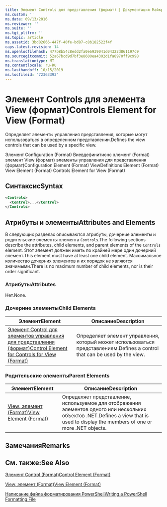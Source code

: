 ```yaml
---
title: Элемент Controls для представления (формат) | Документация Майкрософт
ms.custom: ''
ms.date: 09/13/2016
ms.reviewer: ''
ms.suite: ''
ms.tgt_pltfrm: ''
ms.topic: article
ms.assetid: 3bd82666-447f-40fe-bd87-c8b182522f4f
caps.latest.revision: 14
ms.openlocfilehash: 477b8b54c8edd2fa0e6939041d04322d861197c9
ms.sourcegitcommit: 52a67bcd9d7bf3e8600ea4302d1fa8970ff9c998
ms.translationtype: MT
ms.contentlocale: ru-RU
ms.lasthandoff: 10/15/2019
ms.locfileid: "72363393"
---
```

# <a name="controls-element-for-view-format"></a><span data-ttu-id="74e85-102">Элемент Controls для элемента View (формат)</span><span class="sxs-lookup"><span data-stu-id="74e85-102">Controls Element for View (Format)</span></span>

<span data-ttu-id="74e85-103">Определяет элементы управления представления, которые могут использоваться в определенном представлении.</span><span class="sxs-lookup"><span data-stu-id="74e85-103">Defines the view controls that can be used by a specific view.</span></span>

<span data-ttu-id="74e85-104">Элемент Configuration (Format) Виевдефинитионс элемент (Format) элемент View (формат) элементы управления для представления (формат)</span><span class="sxs-lookup"><span data-stu-id="74e85-104">Configuration Element (Format) ViewDefinitions Element (Format) View Element (Format) Controls Element for View (Format)</span></span>

## <a name="syntax"></a><span data-ttu-id="74e85-105">Синтаксис</span><span class="sxs-lookup"><span data-stu-id="74e85-105">Syntax</span></span>

```xml
<Controls>
  <Control>...</Control>
</Controls>
```

## <a name="attributes-and-elements"></a><span data-ttu-id="74e85-106">Атрибуты и элементы</span><span class="sxs-lookup"><span data-stu-id="74e85-106">Attributes and Elements</span></span>

<span data-ttu-id="74e85-107">В следующих разделах описываются атрибуты, дочерние элементы и родительские элементы элемента `Controls`.</span><span class="sxs-lookup"><span data-stu-id="74e85-107">The following sections describe the attributes, child elements, and parent elements of the `Controls` element.</span></span> <span data-ttu-id="74e85-108">Этот элемент должен иметь по крайней мере один дочерний элемент.</span><span class="sxs-lookup"><span data-stu-id="74e85-108">This element must have at least one child element.</span></span> <span data-ttu-id="74e85-109">Максимальное количество дочерних элементов и их порядок не являются значимыми.</span><span class="sxs-lookup"><span data-stu-id="74e85-109">There is no maximum number of child elements, nor is their order significant.</span></span>

### <a name="attributes"></a><span data-ttu-id="74e85-110">Атрибуты</span><span class="sxs-lookup"><span data-stu-id="74e85-110">Attributes</span></span>

<span data-ttu-id="74e85-111">Нет.</span><span class="sxs-lookup"><span data-stu-id="74e85-111">None.</span></span>

### <a name="child-elements"></a><span data-ttu-id="74e85-112">Дочерние элементы</span><span class="sxs-lookup"><span data-stu-id="74e85-112">Child Elements</span></span>

|<span data-ttu-id="74e85-113">Элемент</span><span class="sxs-lookup"><span data-stu-id="74e85-113">Element</span></span>|<span data-ttu-id="74e85-114">Описание</span><span class="sxs-lookup"><span data-stu-id="74e85-114">Description</span></span>|
|-------------|-----------------|
|[<span data-ttu-id="74e85-115">Элемент Control для элементов управления для представления (формат)</span><span class="sxs-lookup"><span data-stu-id="74e85-115">Control Element for Controls for View (Format)</span></span>](./control-element-for-controls-for-view-format.md)|<span data-ttu-id="74e85-116">Определяет элемент управления, который может использоваться представлением.</span><span class="sxs-lookup"><span data-stu-id="74e85-116">Defines a control that can be used by the view.</span></span>|

### <a name="parent-elements"></a><span data-ttu-id="74e85-117">Родительские элементы</span><span class="sxs-lookup"><span data-stu-id="74e85-117">Parent Elements</span></span>

|<span data-ttu-id="74e85-118">Элемент</span><span class="sxs-lookup"><span data-stu-id="74e85-118">Element</span></span>|<span data-ttu-id="74e85-119">Описание</span><span class="sxs-lookup"><span data-stu-id="74e85-119">Description</span></span>|
|-------------|-----------------|
|[<span data-ttu-id="74e85-120">View, элемент (Format)</span><span class="sxs-lookup"><span data-stu-id="74e85-120">View Element (Format)</span></span>](./view-element-format.md)|<span data-ttu-id="74e85-121">Определяет представление, используемое для отображения элементов одного или нескольких объектов .NET.</span><span class="sxs-lookup"><span data-stu-id="74e85-121">Defines a view that is used to display the members of one or more .NET objects.</span></span>|

## <a name="remarks"></a><span data-ttu-id="74e85-122">Замечания</span><span class="sxs-lookup"><span data-stu-id="74e85-122">Remarks</span></span>

## <a name="see-also"></a><span data-ttu-id="74e85-123">См. также:</span><span class="sxs-lookup"><span data-stu-id="74e85-123">See Also</span></span>

[<span data-ttu-id="74e85-124">Элемент Control (Format)</span><span class="sxs-lookup"><span data-stu-id="74e85-124">Control Element (Format)</span></span>](./control-element-for-controls-for-view-format.md)

[<span data-ttu-id="74e85-125">View, элемент (Format)</span><span class="sxs-lookup"><span data-stu-id="74e85-125">View Element (Format)</span></span>](./view-element-format.md)

[<span data-ttu-id="74e85-126">Написание файла форматирования PowerShell</span><span class="sxs-lookup"><span data-stu-id="74e85-126">Writing a PowerShell Formatting File</span></span>](./writing-a-powershell-formatting-file.md)
